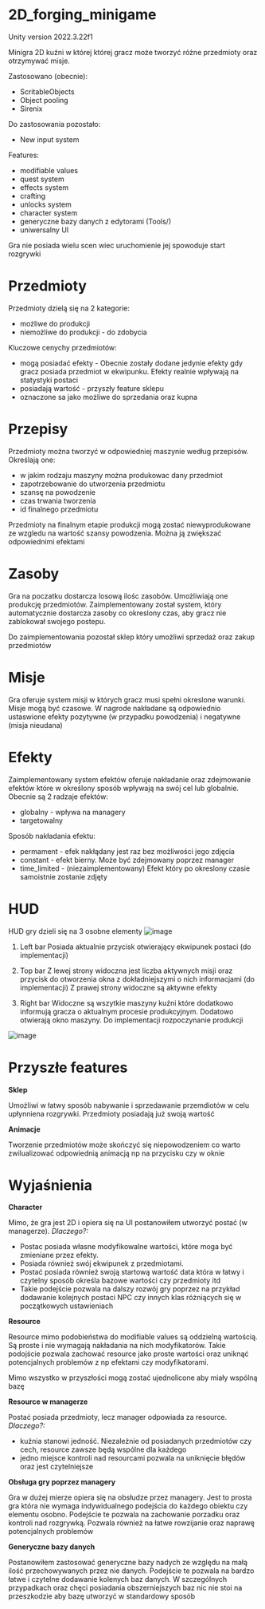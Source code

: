 # 2D_forging_minigame

Unity version 2022.3.22f1

Minigra 2D kuźni w której której gracz może tworzyć różne przedmioty oraz otrzymywać misje.

Zastosowano (obecnie):
 - ScritableObjects
 - Object pooling
 - Sirenix

Do zastosowania pozostało:
 - New input system

Features:
 - modifiable values
 - quest system
 - effects system
 - crafting
 - unlocks system
 - character system
 - generyczne bazy danych z edytorami (Tools/)
 - uniwersalny UI

Gra nie posiada wielu scen wiec uruchomienie jej spowoduje start rozgrywki

# Przedmioty
Przedmioty dzielą się na 2 kategorie:
 - możliwe do produkcji
 - niemożliwe do produkcji - do zdobycia

Kluczowe cenychy przedmiotów:
 - mogą posiadać efekty - Obecnie zostały dodane jedynie efekty gdy gracz posiada przedmiot w ekwipunku. Efekty realnie wpływają na statystyki postaci
 - posiadają wartość - przyszły feature sklepu
 - oznaczone sa jako możliwe do sprzedania oraz kupna

# Przepisy
Przedmioty można tworzyć w odpowiedniej maszynie według przepisów.
Określają one:
 - w jakim rodzaju maszyny można produkowac dany przedmiot
 - zapotrzebowanie do utworzenia przedmiotu
 - szansę na powodzenie
 - czas trwania tworzenia
 - id finalnego przedmiotu

Przedmioty na finalnym etapie produkcji mogą zostać niewyprodukowane ze wzgledu na wartość szansy powodzenia.
Można ją zwiększać odpowiednimi efektami

# Zasoby
Gra na poczatku dostarcza losową ilośc zasobów. Umożliwiają one produkcję przedmiotów.
Zaimplementowany został system, który automatycznie dostarcza zasoby co okreslony czas, aby gracz nie zablokował swojego postepu.

Do zaimplementowania pozostał sklep który umożliwi sprzedaż oraz zakup przedmiotów

# Misje
Gra oferuje system misji w których gracz musi spełni okreslone warunki. Misje mogą być czasowe.
W nagrode nakładane są odpowiednio ustaswione efekty pozytywne (w przypadku powodzenia) i negatywne (misja nieudana)

# Efekty
Zaimplementowany system efektów oferuje nakładanie oraz zdejmowanie efektów które w określony sposób wpływają na swój cel lub globalnie.
Obecnie są 2 radzaje efektów:
 - globalny - wpływa na managery
 - targetowalny

Sposób nakładania efektu:
 - permament - efek nakłądany jest raz bez możliwości jego zdjęcia
 - constant - efekt bierny. Może być zdejmowany poprzez manager
 - time_limited - (niezaimplementowany) Efekt który po okreslony czasie samoistnie zostanie zdjęty

# HUD
HUD gry dzieli się na 3 osobne elementy
![image](https://github.com/user-attachments/assets/e683e386-abfe-4253-8552-76dde341ff7a)

1. Left bar
Posiada aktualnie przycisk otwierający ekwipunek postaci (do implementacji)

2. Top bar
Z lewej strony widoczna jest liczba aktywnych misji oraz przycisk do otworzenia okna z dokładniejszymi o nich informacjami (do implementacji)
Z prawej strony widoczne są aktywne efekty

3. Right bar
Widoczne są wszytkie maszyny kuźni które dodatkowo informują gracza o aktualnym procesie produkcyjnym. Dodatowo otwierają okno maszyny. 
Do implementacji rozpoczynanie produkcji

![image](https://github.com/user-attachments/assets/dd6a59ce-64af-47fb-9a05-3372ff144bd0)

# Przyszłe features
**Sklep**

Umożliwi w łatwy sposób nabywanie i sprzedawanie przemdiotów w celu upłynniena rozgrywki. Przedmioty posiadają już swoją wartość


**Animacje**

Tworzenie przedmiotów może skończyć się niepowodzeniem co warto zwilualizować odpowiednią animacją np na przycisku czy w oknie

# Wyjaśnienia
**Character**

Mimo, że gra jest 2D i opiera się na UI postanowiłem utworzyć postać (w managerze).
_Dlaczego?:_
 - Postac posiada własne modyfikowalne wartości, które moga być zmieniane przez efekty. 
 - Posiada również swój ekwipunek z przedmiotami.
 - Postać posiada również swoją startową wartość data która w łatwy i czytelny sposób określa bazowe wartości czy przedmioty itd
 - Takie podejście pozwala na dalszy rozwój gry poprzez na przykład dodawanie kolejnych postaci NPC czy innych klas różniących się w początkowych ustawieniach


**Resource**

Resource mimo podobieństwa do modifiable values są oddzielną wartością. Są proste i nie wymagają nakładania na nich modyfikatorów.
Takie podojście pozwala zachować resource jako proste wartości oraz uniknąć potencjalnych problemów z np efektami czy modyfikatorami.

Mimo wszystko w przyszłości mogą zostać ujednolicone aby miały wspólną bazę


**Resource w managerze**

Postać posiada przedmioty, lecz manager odpowiada za resource.
_Dlaczego?:_
- kuźnia stanowi jedność. Niezależnie od posiadanych przedmiotów czy cech, resource zawsze będą wspólne dla każdego
- jedno miejsce kontroli nad resourcami pozwala na uniknięcie błędów oraz jest czytelniejsze


**Obsługa gry poprzez managery**

Gra w dużej mierze opiera się na obsłudze przez managery. Jest to prosta gra która nie wymaga indywidualnego podejścia do każdego obiektu czy elementu osobno.
Podejście te pozwala na zachowanie porzadku oraz kontroli nad rozgrywką. Pozwala również na łatwe rowzijanie oraz naprawę potencjalnych problemów


**Generyczne bazy danych**

Postanowiłem zastosować generyczne bazy nadych ze względu na małą ilość przechowywanych przez nie danych.
Podejście te pozwala na bardzo łatwe i czytelne dodawanie kolenych baz danych.
W szczególnych przypadkach oraz chęci posiadania obszerniejszych baz nic nie stoi na przeszkodzie aby bazę utworzyć w standardowy sposób
